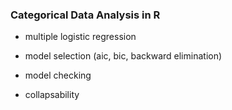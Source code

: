 ### Categorical Data Analysis in R

* multiple logistic regression

* model selection (aic, bic, backward elimination)

* model checking

* collapsability

